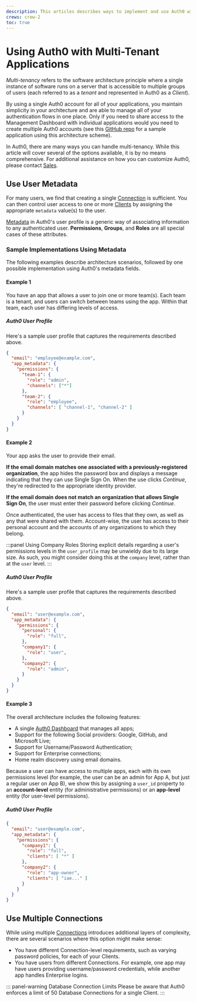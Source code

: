 ```yaml
---
description: This articles describes ways to implement and use Auth0 with multi-tenancy.
crews: crew-2
toc: true
---
```


# Using Auth0 with Multi-Tenant Applications

*Multi-tenancy* refers to the software architecture principle where a single instance of software runs on a server that is accessible to multiple groups of users (each referred to as a *tenant* and represented in Auth0 as a *Client*).

By using a single Auth0 account for all of your applications, you maintain simplicity in your architecture and are able to manage all of your authentication flows in one place. Only if you need to share access to the Management Dashboard with individual applications would you need to create multiple Auth0 accounts (see this [GitHub repo](https://github.com/auth0/auth0-multitenant-spa-api-sample) for a sample application using this architecture scheme).

In Auth0, there are many ways you can handle multi-tenancy. While this article will cover several of the options available, it is by no means comprehensive. For additional assistance on how you can customize Auth0, please contact [Sales](mailto:sales@auth0.com).

## Use User Metadata

For many users, we find that creating a single [Connection](/identityproviders) is sufficient. You can then control user access to one or more [Clients](/clients) by assigning the appropriate `metadata` value(s) to the user.

[Metadata](/metadata) in Auth0's user profile is a generic way of associating information to any authenticated user. **Permissions**, **Groups**, and **Roles** are all special cases of these attributes.

### Sample Implementations Using Metadata

The following examples describe architecture scenarios, followed by one possible implementation using Auth0's metadata fields.

#### Example 1

You have an app that allows a user to join one or more team(s). Each team is a tenant, and users can switch between teams using the app. Within that team, each user has differing levels of access.

##### Auth0 User Profile

Here's a sample user profile that captures the requirements described above.

```json
{
  "email": "employee@example.com",
  "app_metadata": {
    "permissions": {
      "team-1": {
        "role": "admin",
        "channels": ["*"]
      },
      "team-2": {
        "role": "employee",
        "channels": [ "channel-1", "channel-2" ]
      }
    }
  }
}
```

#### Example 2

Your app asks the user to provide their email.

**If the email domain matches one associated with a previously-registered organization**, the app hides the password box and displays a message indicating that they can use Single Sign On. When the use clicks *Continue*, they're redirected to the appropriate identity provider.

**If the email domain does not match an organization that allows Single Sign On**, the user must enter their password before clicking *Continue*.

Once authenticated, the user has access to files that they own, as well as any that were shared with them. Account-wise, the user has access to their personal account and the accounts of any organizations to which they belong.

:::panel Using Company Roles
Storing explicit details regarding a user's permissions levels in the `user_profile` may be unwieldy due to its large size. As such, you might consider doing this at the `company` level, rather than at the `user` level.
:::

##### Auth0 User Profile

Here's a sample user profile that captures the requirements described above.

```json
{
  "email": "user@example.com",
  "app_metadata": {
    "permissions": {
      "personal": {
        "role": "full",
      },
      "company1": {
        "role": "user",
      },
      "company2": {
        "role": "admin",
      }
    }
  }
}
```

#### Example 3

The overall architecture includes the following features:

* A single [Auth0 Dashboard](${manage_url}) that manages all apps;
* Support for the following Social providers: Google, GitHub, and Microsoft Live;
* Support for Username/Password Authentication;
* Support for Enterprise connections;
* Home realm discovery using email domains.

Because a user can have access to multiple apps, each with its own permissions level (for example, the user can be an admin for App A, but just a regular user on App B), we show this by assigning a `user_id` property to an **account-level** entity (for administrative permissions) or an **app-level** entity (for user-level permissions).

##### Auth0 User Profile

```json
{
  "email": "user@example.com",
  "app_metadata": {
    "permissions": {
      "company1": {
        "role": "full",
        "clients": [ "*" ]
      },
      "company2": {
        "role": "app-owner",
        "clients": [ "iae..." ]
      }
    }
  }
}
```

## Use Multiple Connections

While using multiple [Connections](/identityproviders) introduces additional layers of complexity, there are several scenarios where this option might make sense:

* You have different Connection-level requirements, such as varying password policies, for each of your Clients.
* You have users from different Connections. For example, one app may have users providing username/password credentials, while another app handles Enterprise logins.

::: panel-warning Database Connection Limits
Please be aware that Auth0 enforces a limit of 50 Database Connections for a single Client.
:::
